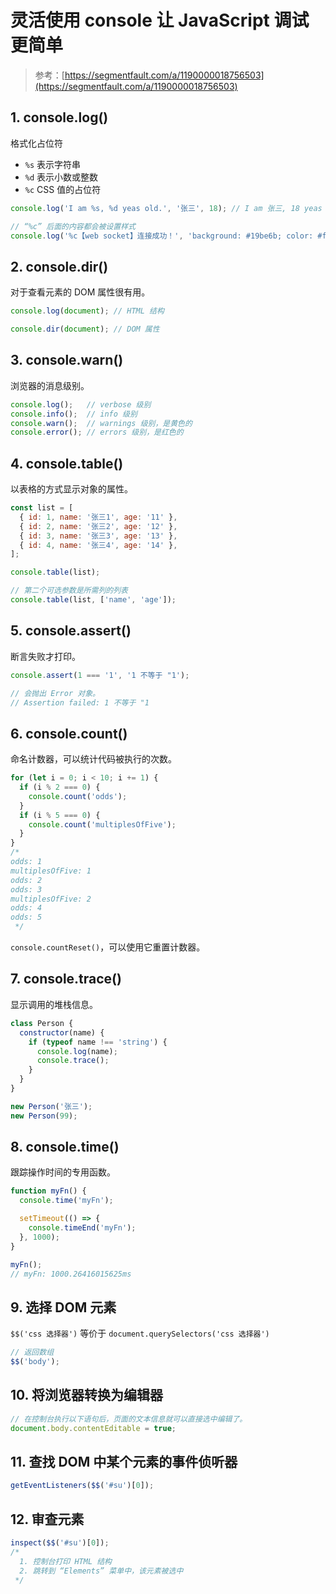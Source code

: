 # 灵活使用 console 让 JavaScript 调试更简单

>参考：[https://segmentfault.com/a/1190000018756503](https://segmentfault.com/a/1190000018756503)

## 1. console.log()

格式化占位符

* `%s` 表示字符串
* `%d` 表示小数或整数
* `%c` CSS 值的占位符

```javascript
console.log('I am %s, %d yeas old.', '张三', 18); // I am 张三, 18 yeas old.

// “%c” 后面的内容都会被设置样式
console.log('%c【web socket】连接成功！', 'background: #19be6b; color: #fff; padding: 3px;');
```

## 2. console.dir()

对于查看元素的 DOM 属性很有用。

```javascript
console.log(document); // HTML 结构

console.dir(document); // DOM 属性
```

## 3. console.warn()

浏览器的消息级别。

```javascript
console.log();   // verbose 级别
console.info();  // info 级别
console.warn();  // warnings 级别，是黄色的
console.error(); // errors 级别，是红色的
```

## 4. console.table()

以表格的方式显示对象的属性。

```javascript
const list = [
  { id: 1, name: '张三1', age: '11' },
  { id: 2, name: '张三2', age: '12' },
  { id: 3, name: '张三3', age: '13' },
  { id: 4, name: '张三4', age: '14' },
];

console.table(list);

// 第二个可选参数是所需列的列表
console.table(list, ['name', 'age']);
```

## 5. console.assert()

断言失败才打印。

```javascript
console.assert(1 === '1', '1 不等于 "1');

// 会抛出 Error 对象。
// Assertion failed: 1 不等于 "1
```

## 6. console.count()

命名计数器，可以统计代码被执行的次数。

```javascript
for (let i = 0; i < 10; i += 1) {
  if (i % 2 === 0) {
    console.count('odds');
  }
  if (i % 5 === 0) {
    console.count('multiplesOfFive');
  }
}
/*
odds: 1
multiplesOfFive: 1
odds: 2
odds: 3
multiplesOfFive: 2
odds: 4
odds: 5
 */
```

`console.countReset()`，可以使用它重置计数器。

## 7. console.trace()

显示调用的堆栈信息。

```javascript
class Person {
  constructor(name) {
    if (typeof name !== 'string') {
      console.log(name);
      console.trace();
    }
  }
}

new Person('张三');
new Person(99);
```

## 8. console.time()

跟踪操作时间的专用函数。

```javascript
function myFn() {
  console.time('myFn');

  setTimeout(() => {
    console.timeEnd('myFn');
  }, 1000);
}

myFn();
// myFn: 1000.26416015625ms
```

## 9. 选择 DOM 元素

`$$('css 选择器')` 等价于 `document.querySelectors('css 选择器')`

```javascript
// 返回数组
$$('body');
```

## 10. 将浏览器转换为编辑器

```javascript
// 在控制台执行以下语句后，页面的文本信息就可以直接选中编辑了。
document.body.contentEditable = true;
```

## 11. 查找 DOM 中某个元素的事件侦听器

```javascript
getEventListeners($$('#su')[0]);
```

## 12. 审查元素

```javascript
inspect($$('#su')[0]);
/*
  1. 控制台打印 HTML 结构
  2. 跳转到 “Elements” 菜单中，该元素被选中
 */
```